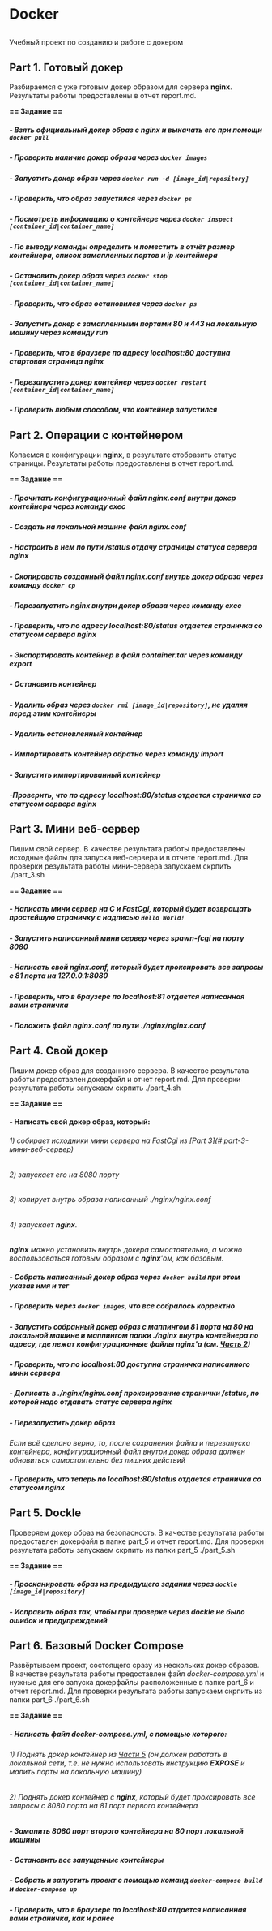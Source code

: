 # Docker
## 
Учебный проект по созданию и работе с докером

## 
## Part 1. Готовый докер
Разбираемся с уже готовым докер образом для сервера **nginx**.
Результаты работы предоставлены в отчет report.md.

**== Задание ==**
##### - Взять официальный докер образ с **nginx** и выкачать его при помощи `docker pull`
##### - Проверить наличие докер образа через `docker images`
##### - Запустить докер образ через `docker run -d [image_id|repository]`
##### - Проверить, что образ запустился через `docker ps`
##### - Посмотреть информацию о контейнере через `docker inspect [container_id|container_name]`
##### - По выводу команды определить и поместить в отчёт размер контейнера, список замапленных портов и ip контейнера
##### - Остановить докер образ через `docker stop [container_id|container_name]`
##### - Проверить, что образ остановился через `docker ps`
##### - Запустить докер с замапленными портами 80 и 443 на локальную машину через команду *run*
##### - Проверить, что в браузере по адресу *localhost:80* доступна стартовая страница **nginx**
##### - Перезапустить докер контейнер через `docker restart [container_id|container_name]`
##### - Проверить любым способом, что контейнер запустился


## 
## Part 2. Операции с контейнером
Копаемся в конфигурации **nginx**, в результате отобразить статус страницы.
Результаты работы предоставлены в отчет report.md.

**== Задание ==**
##### - Прочитать конфигурационный файл *nginx.conf* внутри докер контейнера через команду *exec*
##### - Создать на локальной машине файл *nginx.conf*
##### - Настроить в нем по пути */status* отдачу страницы статуса сервера **nginx**
##### - Скопировать созданный файл *nginx.conf* внутрь докер образа через команду `docker cp`
##### - Перезапустить **nginx** внутри докер образа через команду *exec*
##### - Проверить, что по адресу *localhost:80/status* отдается страничка со статусом сервера **nginx**
##### - Экспортировать контейнер в файл *container.tar* через команду *export*
##### - Остановить контейнер
##### - Удалить образ через `docker rmi [image_id|repository]`, не удаляя перед этим контейнеры
##### - Удалить остановленный контейнер
##### - Импортировать контейнер обратно через команду *import*
##### - Запустить импортированный контейнер
##### -Проверить, что по адресу *localhost:80/status* отдается страничка со статусом сервера **nginx**


## 
## Part 3. Мини веб-сервер
Пишим свой сервер.
В качестве результата работы предоставлены исходные файлы для запуска веб-сервера и в отчете report.md.
Для проверки результата работы мини-сервера запускаем скрпить ./part_3.sh

**== Задание ==**
##### - Написать мини сервер на **C** и **FastCgi**, который будет возвращать простейшую страничку с надписью `Hello World!`
##### - Запустить написанный мини сервер через *spawn-fcgi* на порту 8080
##### - Написать свой *nginx.conf*, который будет проксировать все запросы с 81 порта на *127.0.0.1:8080*
##### - Проверить, что в браузере по *localhost:81* отдается написанная вами страничка
##### - Положить файл *nginx.conf* по пути *./nginx/nginx.conf* 


## 
## Part 4. Свой докер
Пишим докер образ для созданного сервера.
В качестве результата работы предоставлен докерфайл и отчет report.md.
Для проверки результата работы запускаем скрпить ./part_4.sh 

**== Задание ==**
#### - Написать свой докер образ, который:
###### 1) собирает исходники мини сервера на FastCgi из [Part 3](# part-3-мини-веб-сервер)
###### 2) запускает его на 8080 порту
###### 3) копирует внутрь образа написанный *./nginx/nginx.conf*
###### 4) запускает **nginx**.
_**nginx** можно установить внутрь докера самостоятельно, а можно воспользоваться готовым образом с **nginx**'ом, как базовым._

##### - Собрать написанный докер образ через `docker build` при этом указав имя и тег
##### - Проверить через `docker images`, что все собралось корректно
##### - Запустить собранный докер образ с маппингом 81 порта на 80 на локальной машине и маппингом папки *./nginx* внутрь контейнера по адресу, где лежат конфигурационные файлы **nginx**'а (см. [Часть 2](#part-2-операции-с-контейнером))
##### - Проверить, что по localhost:80 доступна страничка написанного мини сервера
##### - Дописать в *./nginx/nginx.conf* проксирование странички */status*, по которой надо отдавать статус сервера **nginx**
##### - Перезапустить докер образ
*Если всё сделано верно, то, после сохранения файла и перезапуска контейнера, конфигурационный файл внутри докер образа должен обновиться самостоятельно без лишних действий*
##### - Проверить, что теперь по *localhost:80/status* отдается страничка со статусом **nginx**


## 
## Part 5. **Dockle**
Проверяем докер образ на безопасность.
В качестве результата работы предоставлен докерфайл в папке part_5 и отчет report.md.
Для проверки результата работы запускаем скрпить из папки part_5 ./part_5.sh

**== Задание ==**
##### - Просканировать образ из предыдущего задания через `dockle [image_id|repository]`
##### - Исправить образ так, чтобы при проверке через **dockle** не было ошибок и предупреждений


## 
## Part 6. Базовый **Docker Compose**
Развёртываем проект, состоящего сразу из нескольких докер образов.
В качестве результата работы предоставлен файл *docker-compose.yml* и нужные для его запуска докерфайлы расположенные в папке part_6 и отчет report.md.
Для проверки результата работы запускаем скрпить из папки part_6 ./part_6.sh

**== Задание ==**
##### - Написать файл *docker-compose.yml*, с помощью которого:
###### 1) Поднять докер контейнер из [Части 5](#part-5-инструмент-dockle) _(он должен работать в локальной сети, т.е. не нужно использовать инструкцию **EXPOSE** и мапить порты на локальную машину)_
###### 2) Поднять докер контейнер с **nginx**, который будет проксировать все запросы с 8080 порта на 81 порт первого контейнера
##### - Замапить 8080 порт второго контейнера на 80 порт локальной машины

##### - Остановить все запущенные контейнеры
##### - Собрать и запустить проект с помощью команд `docker-compose build` и `docker-compose up`
##### - Проверить, что в браузере по *localhost:80* отдается написанная вами страничка, как и ранее
